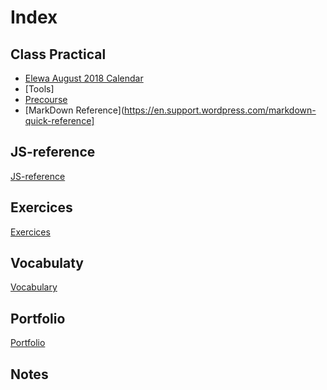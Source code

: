 # Index

## Class Practical
* [Elewa August 2018 Calendar](https://github.com/august-elewa-2018/calendar)
* [Tools]
* [Precourse](https://elewa-academy.github.io/Precourse/)
* [MarkDown Reference](https://en.support.wordpress.com/markdown-quick-reference]

## JS-reference
[JS-reference](https://github.com/LudovicGouverneur/JS-Reference.git)

## Exercices
[Exercices](https://github.com/LudovicGouverneur/Exercices.git)

## Vocabulaty
[Vocabulary](https://github.com/LudovicGouverneur/Vocabulary.git)

## Portfolio
[Portfolio](https://github.com/LudovicGouverneur/Portfolio.git)

## Notes
